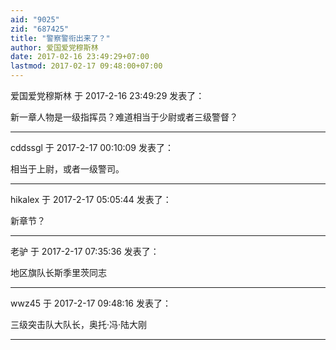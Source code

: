 ```yaml
---
aid: "9025"
zid: "687425"
title: "警察警衔出来了？"
author: 爱国爱党穆斯林
date: 2017-02-16 23:49:29+07:00
lastmod: 2017-02-17 09:48:00+07:00
---
```


爱国爱党穆斯林 于 2017-2-16 23:49:29 发表了：

新一章人物是一级指挥员？难道相当于少尉或者三级警督？

---

cddssgl 于 2017-2-17 00:10:09 发表了：

相当于上尉，或者一级警司。

---

hikalex 于 2017-2-17 05:05:44 发表了：

新章节？

---

老驴 于 2017-2-17 07:35:36 发表了：

地区旗队长斯季里茨同志

---

wwz45 于 2017-2-17 09:48:16 发表了：

三级突击队大队长，奥托·冯·陆大刚

---
